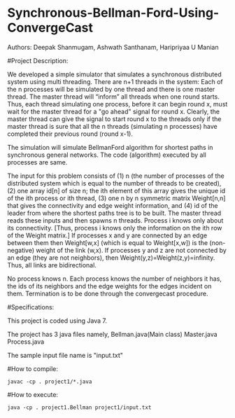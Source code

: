 # Synchronous-Bellman-Ford-Using-ConvergeCast

Authors: Deepak Shanmugam, Ashwath Santhanam, Haripriyaa U Manian

#Project Description:

   We developed a simple simulator that simulates a synchronous distributed system using multi threading. There are n+1 threads in the system: Each of the n processes will be simulated by one thread and there is one master thread. The master thread will “inform” all threads when one round starts. Thus, each thread simulating one process, before it can begin round x, must wait for the master thread for a "go ahead" signal for round x. Clearly, the master thread can give the signal to start round x to the threads only if the master thread is sure that all the n threads (simulating n processes) have completed their previous round (round x-1).

The simulation will simulate BellmanFord algorithm for shortest paths in synchronous general networks. The code (algorithm) executed by all processes are same.

The input for this problem consists of (1) n (the number of processes of the distributed system which is equal to the number of threads to be created), (2) one array id[n] of size n; the ith element of this array gives the unique id of the ith process or ith thread, (3) one n by n symmetric matrix Weight[n,n] that gives the connectivity and edge weight information, and (4) id of the leader from where the shortest paths tree is to be built. The master thread reads these inputs and then spawns n threads. Process i knows only about its connectivity. [Thus, process i knows only the information on the ith row of the Weight matrix.] If processes x and y are connected by an edge between them then Weight[w,x] (which is equal to Weight[x,w]) is the (non-negative) weight of the link (w,x). If processes y and z are not connected by an edge (they are not neighbors), then Weight(y,z)=Weight(z,y)=infinity. Thus, all links are bidirectional.

No process knows n. Each process knows the number of neighbors it has, the ids of its neighbors and the edge weights for the edges incident on them. Termination is to be done through the convergecast procedure.

#Specifications:

This project is coded using Java 7.

The project has 3 java files namely,
Bellman.java(Main class)
Master.java
Process.java

The sample input file name is "input.txt"


#How to compile:

    javac -cp . project1/*.java

#How to execute:

    java -cp . project1.Bellman project1/input.txt
    
    
